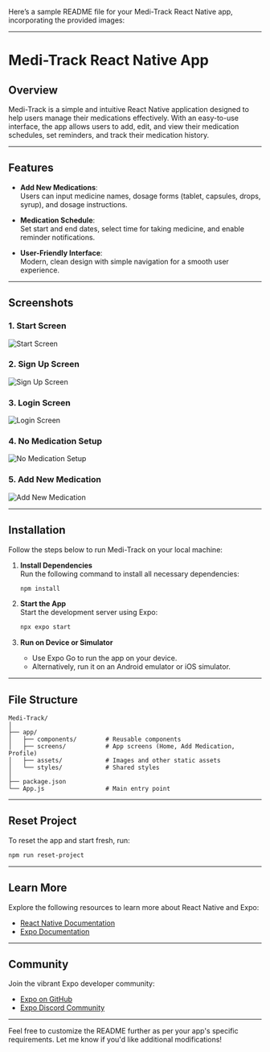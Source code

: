 Here’s a sample README file for your Medi-Track React Native app, incorporating the provided images:

---

# Medi-Track React Native App

## Overview  
Medi-Track is a simple and intuitive React Native application designed to help users manage their medications effectively. With an easy-to-use interface, the app allows users to add, edit, and view their medication schedules, set reminders, and track their medication history.

---

## Features  

- **Add New Medications**:  
  Users can input medicine names, dosage forms (tablet, capsules, drops, syrup), and dosage instructions.
  
- **Medication Schedule**:  
  Set start and end dates, select time for taking medicine, and enable reminder notifications.

- **User-Friendly Interface**:  
  Modern, clean design with simple navigation for a smooth user experience.

---

## Screenshots  

### 1. Start Screen  
![ Start Screen](./assets/images/rn1.jpg)

### 2. Sign Up Screen  
![Sign Up Screen](./assets/images/rn2.jpg)

### 3. Login Screen  
![Login Screen](./assets/images/rn3.jpg)

### 4. No Medication Setup
![No Medication Setup](./assets/images/rn4.jpg)

### 5. Add New Medication  
![Add New Medication](./assets/images/rn5.jpg)

---

## Installation  

Follow the steps below to run Medi-Track on your local machine:

1. **Install Dependencies**  
   Run the following command to install all necessary dependencies:  
   ```bash
   npm install
   ```

2. **Start the App**  
   Start the development server using Expo:  
   ```bash
   npx expo start
   ```

3. **Run on Device or Simulator**  
   - Use Expo Go to run the app on your device.  
   - Alternatively, run it on an Android emulator or iOS simulator.

---

## File Structure  

```
Medi-Track/
│
├── app/  
│   ├── components/        # Reusable components
│   ├── screens/           # App screens (Home, Add Medication, Profile)
│   ├── assets/            # Images and other static assets
│   └── styles/            # Shared styles
│
├── package.json  
└── App.js                 # Main entry point
```

---

## Reset Project  

To reset the app and start fresh, run:  
```bash
npm run reset-project
```

---

## Learn More  

Explore the following resources to learn more about React Native and Expo:  

- [React Native Documentation](https://reactnative.dev/docs/getting-started)  
- [Expo Documentation](https://docs.expo.dev/)  

---

## Community  

Join the vibrant Expo developer community:  

- [Expo on GitHub](https://github.com/expo/expo)  
- [Expo Discord Community](https://chat.expo.dev)  

---

Feel free to customize the README further as per your app's specific requirements. Let me know if you'd like additional modifications!